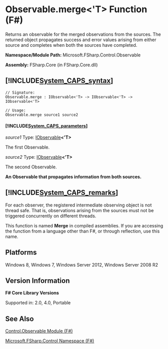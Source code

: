 # Observable.merge<'T> Function (F#)

Returns an observable for the merged observations from the sources. The returned object propagates success and error values arising from either source and completes when both the sources have completed.

**Namespace/Module Path:** Microsoft.FSharp.Control.Observable

**Assembly:** FSharp.Core (in FSharp.Core.dll)


## [!INCLUDE[System_CAPS_syntax](//System/Token/System_CAPS_syntax_md.md)]

```
// Signature:
Observable.merge : IObservable<'T> -> IObservable<'T> -> IObservable<'T>

// Usage:
Observable.merge source1 source2
```

#### [!INCLUDE[System_CAPS_parameters](//System/Token/System_CAPS_parameters_md.md)]
*source1*
Type: [IObservable](http://msdn.microsoft.com/en-us/library/04855e2b-42e4-4342-860a-b86566c4f2d9)**&lt;'T&gt;**


The first Observable.


*source2*
Type: [IObservable](http://msdn.microsoft.com/en-us/library/04855e2b-42e4-4342-860a-b86566c4f2d9)**&lt;'T&gt;**


The second Observable.



**An Observable that propagates information from both sources.**
## [!INCLUDE[System_CAPS_remarks](//System/Token/System_CAPS_remarks_md.md)]
For each observer, the registered intermediate observing object is not thread safe. That is, observations arising from the sources must not be triggered concurrently on different threads.

This function is named **Merge** in compiled assemblies. If you are accessing the function from a language other than F#, or through reflection, use this name.


## Platforms
Windows 8, Windows 7, Windows Server 2012, Windows Server 2008 R2


## Version Information
**F# Core Library Versions**

Supported in: 2.0, 4.0, Portable




## See Also
[Control.Observable Module &#40;F&#35;&#41;](Control.Observable+Module+28%F%2329%.md)

[Microsoft.FSharp.Control Namespace &#40;F&#35;&#41;](Microsoft.FSharp.Control+Namespace+28%F%2329%.md)

